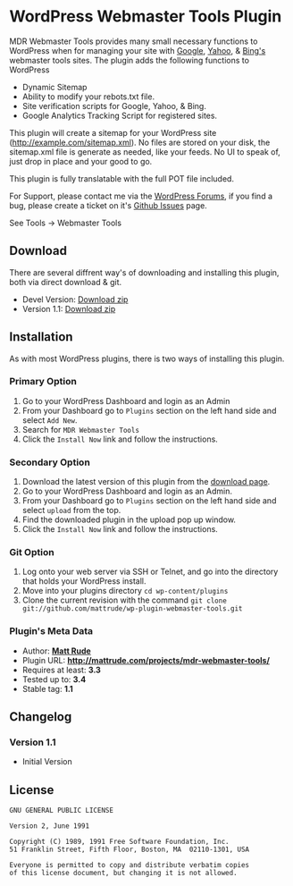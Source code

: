 # WordPress Webmaster Tools Plugin
MDR Webmaster Tools provides many small necessary functions to WordPress when for managing your site with [Google](https://www.google.com/webmasters/tools/), [Yahoo](https://siteexplorer.search.yahoo.com), & [Bing's](http://www.bing.com/toolbox/webmaster) webmaster tools sites.   The plugin adds the following functions to WordPress

* Dynamic Sitemap
* Ability to modify your rebots.txt file.
* Site verification scripts for Google, Yahoo, & Bing.
* Google Analytics Tracking Script for registered sites.

This plugin will create a sitemap for your WordPress site (http://example.com/sitemap.xml). No files are stored on your disk, the sitemap.xml file is generate as needed, like your feeds.  No UI to speak of, just drop in place and your good to go.

This plugin is fully translatable with the full POT file included.

For Support, please contact me via the [WordPress Forums](http://wordpress.org/tags/mdr-webmaster-tools?forum_id=10#postform), if you find a bug, please create a ticket on it's [Github Issues](https://github.com/mattrude/wp-plugin-webmaster-tools/issues) page.

See Tools -> Webmaster Tools

## Download
There are several diffrent way's of downloading and installing this plugin, both via direct download & git.

* Devel Version: [Download zip](https://github.com/mattrude/wp-plugin-webmaster-tools/zipball/master)
* Version 1.1: [Download zip](http://downloads.wordpress.org/plugin/mdr-webmaster-tools.1.1.zip)

## Installation
As with most WordPress plugins, there is two ways of installing this plugin.

### Primary Option

1. Go to your WordPress Dashboard and login as an Admin
1. From your Dashboard go to `Plugins` section on the left hand side and select `Add New`.
1. Search for `MDR Webmaster Tools`
1. Click the `Install Now` link and follow the instructions.

### Secondary Option

1. Download the latest version of this plugin from the [download page](https://github.com/mattrude/wp-plugin-webmaster-tools/downloads).
1. Go to your WordPress Dashboard and login as an Admin.
1. From your Dashboard go to `Plugins` section on the left hand side and select `upload` from the top.
1. Find the downloaded plugin in the upload pop up window.
1. Click the `Install Now` link and follow the instructions.

### Git Option

1. Log onto your web server via SSH or Telnet, and go into the directory that holds your WordPress install.
1. Move into your plugins directory `cd wp-content/plugins`
1. Clone the current revision with the command `git clone git://github.com/mattrude/wp-plugin-webmaster-tools.git`

### Plugin's Meta Data 

* Author: **[Matt Rude](http://mattrude.com/)**
* Plugin URL: **http://mattrude.com/projects/mdr-webmaster-tools/**
* Requires at least: **3.3**
* Tested up to: **3.4**
* Stable tag: **1.1**

## Changelog

### Version 1.1
* Initial Version

## License

    GNU GENERAL PUBLIC LICENSE
    
    Version 2, June 1991
    
    Copyright (C) 1989, 1991 Free Software Foundation, Inc.  
    51 Franklin Street, Fifth Floor, Boston, MA  02110-1301, USA
    
    Everyone is permitted to copy and distribute verbatim copies
    of this license document, but changing it is not allowed.

